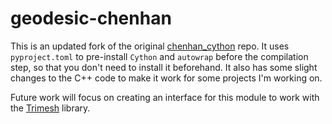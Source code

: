 geodesic-chenhan
=================

This is an updated fork of the original [chenhan_cython](https://github.com/aalavandhaann/chenhan_cython) repo. It uses `pyproject.toml` to pre-install `Cython` and `autowrap` before the compilation step, so that you don't need to install it beforehand. It also has some slight changes to the C++ code to make it work for some
projects I'm working on.

Future work will focus on creating an interface for this module to work with the [Trimesh](https://github.com/mikedh/trimesh) library.

